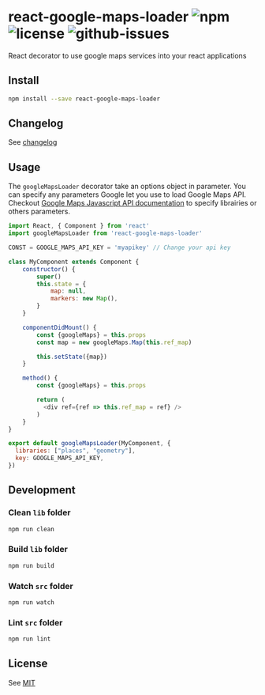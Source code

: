 # react-google-maps-loader ![npm](https://img.shields.io/npm/v/react-google-maps-loader.svg) ![license](https://img.shields.io/npm/l/react-google-maps-loader.svg) ![github-issues](https://img.shields.io/github/issues/xuopled/react-google-maps-loader.svg)

React decorator to use google maps services into your react applications

## Install

```sh
npm install --save react-google-maps-loader
```

## Changelog

See [changelog](./CHANGELOG.md)

## Usage

The `googleMapsLoader` decorator take an options object in parameter.
You can specify any parameters Google let you use to load Google Maps API.
Checkout [Google Maps Javascript API documentation](https://developers.google.com/maps/documentation/javascript/libraries) to specify librairies or others parameters.

```js
import React, { Component } from 'react'
import googleMapsLoader from 'react-google-maps-loader'

CONST = GOOGLE_MAPS_API_KEY = 'myapikey' // Change your api key

class MyComponent extends Component {
    constructor() {
        super()
        this.state = {
            map: null,
            markers: new Map(),
        }
    }

    componentDidMount() {
        const {googleMaps} = this.props
        const map = new googleMaps.Map(this.ref_map)

        this.setState({map})
    }

    method() {
        const {googleMaps} = this.props

        return (
          <div ref={ref => this.ref_map = ref} />
        )
    }
}

export default googleMapsLoader(MyComponent, {
  libraries: ["places", "geometry"],
  key: GOOGLE_MAPS_API_KEY,
})
```

## Development

### Clean `lib` folder

```js
npm run clean
```

### Build `lib` folder

```js
npm run build
```

### Watch `src` folder

```js
npm run watch
```

### Lint `src` folder

```js
npm run lint
```

## License

See [MIT](./LICENCE)
